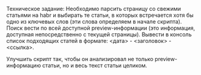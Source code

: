 Техническое задание:
Необходимо парсить страницу со свежими статьями на habr и выбирать те статьи, в которых встречается хотя бы одно из ключевых слов (эти слова определяем в начале скрипта). 
Поиск вести по всей доступной preview-информации (это информация, доступная непосредственно с текущей страницы). 
Вывести в консоль список подходящих статей в формате: <дата> - <заголовок> - <ссылка>.

Улучшить скрипт так, чтобы он анализировал не только preview-информацию статьи, но и весь текст статьи целиком.
